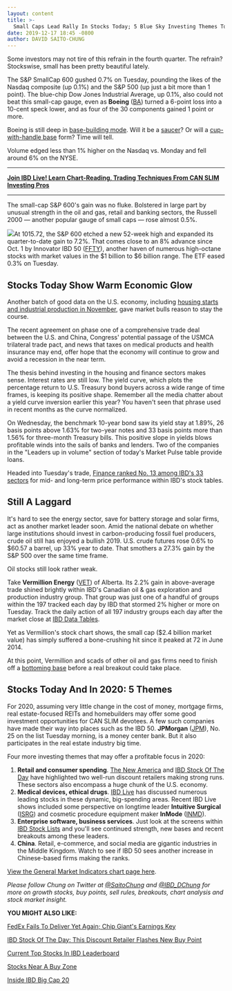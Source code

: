 ```yaml
---
layout: content
title: >-
  Small Caps Lead Rally In Stocks Today; 5 Blue Sky Investing Themes To Consider In 2020
date: 2019-12-17 18:45 -0800
author: DAVID SAITO-CHUNG
---
```






Some investors may not tire of this refrain in the fourth quarter. The refrain? Stockswise, small has been pretty beautiful lately.




The S&P SmallCap 600 gushed 0.7% on Tuesday, pounding the likes of the Nasdaq composite (up 0.1%) and the S&P 500 (up just a bit more than 1 point). The blue-chip Dow Jones Industrial Average, up 0.1%, also could not beat this small-cap gauge, even as **Boeing** ([BA](https://research.investors.com/quote.aspx?symbol=BA)) turned a 6-point loss into a 10-cent speck lower, and as four of the 30 components gained 1 point or more.


Boeing is still deep in [base-building mode](https://www.investors.com/how-to-invest/investors-corner/investor-basics-why-learning-base-patterns-gets-the-ball-rolling/). Will it be a [saucer](https://www.investors.com/how-to-invest/investors-corner/chart-reading-basics-patience-is-required-to-play-the-saucer/)? Or will a [cup-with-handle base](https://www.investors.com/how-to-invest/investors-corner/the-basics-how-to-analyze-a-stocks-cup-with-handle/) form? Time will tell.


Volume edged less than 1% higher on the Nasdaq vs. Monday and fell around 6% on the NYSE.




---


**[Join IBD Live! Learn Chart-Reading, Trading Techniques From CAN SLIM Investing Pros](https://shop.investors.com/offer/splashresponsive.aspx?id=IBD-Live)**




---


The small-cap S&P 600's gain was no fluke. Bolstered in large part by unusual strength in the oil and gas, retail and banking sectors, the Russell 2000 — another popular gauge of small caps — rose almost 0.5%.


![](https://www.investors.com/wp-content/uploads/2019/12/MP121719-257x300.jpg)At 1015.72, the S&P 600 etched a new 52-week high and expanded its quarter-to-date gain to 7.2%. That comes close to an 8% advance since Oct. 1 by Innovator IBD 50 ([FFTY](https://research.investors.com/quote.aspx?symbol=FFTY)), another haven of numerous high-octane stocks with market values in the $1 billion to $6 billion range. The ETF eased 0.3% on Tuesday.


Stocks Today Show Warm Economic Glow
------------------------------------


Another batch of good data on the U.S. economy, including [housing starts and industrial production in November](https://research.investors.com/economic-calendar/), gave market bulls reason to stay the course.


The recent agreement on phase one of a comprehensive trade deal between the U.S. and China, Congress' potential passage of the USMCA trilateral trade pact, and news that taxes on medical products and health insurance may end, offer hope that the economy will continue to grow and avoid a recession in the near term.


The thesis behind investing in the housing and finance sectors makes sense. Interest rates are still low. The yield curve, which plots the percentage return to U.S. Treasury bond buyers across a wide range of time frames, is keeping its positive shape. Remember all the media chatter about a yield curve inversion earlier this year? You haven't seen that phrase used in recent months as the curve normalized.


On Wednesday, the benchmark 10-year bond saw its yield stay at 1.89%, 26 basis points above 1.63% for two-year notes and 33 basis points more than 1.56% for three-month Treasury bills. This positive slope in yields blows profitable winds into the sails of banks and lenders. Two of the companies in the "Leaders up in volume" section of today's Market Pulse table provide loans.


Headed into Tuesday's trade, [Finance ranked No. 13 among IBD's 33 sectors](https://www.investors.com/data-tables/ibd-smart-nyse-nasdaq-tables-dec-16-2019/) for mid- and long-term price performance within IBD's stock tables.


Still A Laggard
---------------


It's hard to see the energy sector, save for battery storage and solar firms, act as another market leader soon. Amid the national debate on whether large institutions should invest in carbon-producing fossil fuel producers, crude oil still has enjoyed a bullish 2019. U.S. crude futures rose 0.6% to $60.57 a barrel, up 33% year to date. That smothers a 27.3% gain by the S&P 500 over the same time frame.


Oil stocks still look rather weak.



Take **Vermillion Energy** ([VET](https://research.investors.com/quote.aspx?symbol=VET)) of Alberta. Its 2.2% gain in above-average trade shined brightly within IBD's Canadian oil & gas exploration and production industry group. That group was just one of a handful of groups within the 197 tracked each day by IBD that stormed 2% higher or more on Tuesday. Track the daily action of all 197 industry groups each day after the market close at [IBD Data Tables](https://www.investors.com/ibd-data-tables/).


Yet as Vermillion's stock chart shows, the small cap ($2.4 billion market value) has simply suffered a bone-crushing hit since it peaked at 72 in June 2014.


At this point, Vermillion and scads of other oil and gas firms need to finish off a [bottoming base](https://www.investors.com/how-to-invest/investors-corner/investing-after-a-market-deep-freeze-how-to-spot-the-bottoming-base/) before a real breakout could take place.


Stocks Today And In 2020: 5 Themes
----------------------------------


For 2020, assuming very little change in the cost of money, mortgage firms, real estate-focused REITs and homebuilders may offer some good investment opportunities for CAN SLIM devotees. A few such companies have made their way into places such as the IBD 50. **JPMorgan** ([JPM](https://research.investors.com/quote.aspx?symbol=JPM)), No. 25 on the list Tuesday morning, is a money center bank. But it also participates in the real estate industry big time.


Four more investing themes that may offer a profitable focus in 2020:


1. **Retail and consumer spending**. [The New America](https://www.investors.com/category/research/the-new-america/) and [IBD Stock Of The Day](https://www.investors.com/research/ibd-stock-of-the-day/) have highlighted two well-run discount retailers making strong runs. These sectors also encompass a huge chunk of the U.S. economy.
2. **Medical devices, ethical drugs**. [IBD Live](https://shop.investors.com/offer/splashresponsive.aspx?id=IBD-Live) has discussed numerous leading stocks in these dynamic, big-spending areas. Recent IBD Live shows included some perspective on longtime leader **Intuitive Surgical** ([ISRG](https://research.investors.com/quote.aspx?symbol=ISRG)) and cosmetic procedure equipment maker **InMode** ([INMD](https://research.investors.com/quote.aspx?symbol=INMD)).
3. **Enterprise software, business services**. Just look at the screens within [IBD Stock Lists](https://www.investors.com/stock-lists/stocks-to-watch-top-rated-ipos-big-caps-and-growth-stocks/) and you'll see continued strength, new bases and recent breakouts among these leaders.
4. **China**. Retail, e-commerce, and social media are gigantic industries in the Middle Kingdom. Watch to see if IBD 50 sees another increase in Chinese-based firms making the ranks.


[View the General Market Indicators chart page here](https://www.investors.com/wp-content/uploads/2019/12/IBD1712152454GMI2.pdf).


*Please follow Chung on Twitter at [@SaitoChung](https://twitter.com/SaitoChung) and [@IBD\_DChung](https://twitter.com/IBD_DChung) for more on growth stocks, buy points, sell rules, breakouts, chart analysis and stock market insight.*


**YOU MIGHT ALSO LIKE:**


[FedEx Fails To Deliver Yet Again; Chip Giant's Earnings Key](https://www.investors.com/market-trend/stock-market-today/dow-jones-futures-fedex-earnings-miss-micron-earnings-key-for-stock-market-rally/)


[IBD Stock Of The Day: This Discount Retailer Flashes New Buy Point](https://www.investors.com/research/ibd-stock-of-the-day/target-stock-clears-buy-point-strong-earnings/)


[Current Top Stocks In IBD Leaderboard](https://www.investors.com/product/leaderboard/?artProdLink=Leaderboard)


[Stocks Near A Buy Zone](https://www.investors.com/category/stock-lists/stocks-near-a-buy-zone/)


[Inside IBD Big Cap 20](https://research.investors.com/stock-lists/big-cap-20/)




